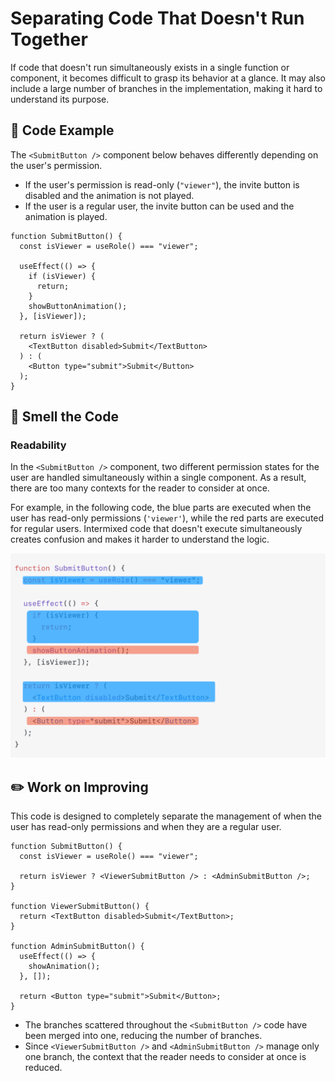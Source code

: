 # Separating Code That Doesn't Run Together

<div style="margin-top: 16px">
<Badge type="info" text="Readability" />
</div>

If code that doesn't run simultaneously exists in a single function or component, it becomes difficult to grasp its behavior at a glance.
It may also include a large number of branches in the implementation, making it hard to understand its purpose.

## 📝 Code Example

The `<SubmitButton />` component below behaves differently depending on the user's permission.

- If the user's permission is read-only (`"viewer"`), the invite button is disabled and the animation is not played.
- If the user is a regular user, the invite button can be used and the animation is played.

```tsx
function SubmitButton() {
  const isViewer = useRole() === "viewer";

  useEffect(() => {
    if (isViewer) {
      return;
    }
    showButtonAnimation();
  }, [isViewer]);

  return isViewer ? (
    <TextButton disabled>Submit</TextButton>
  ) : (
    <Button type="submit">Submit</Button>
  );
}
```

## 👃 Smell the Code

### Readability

In the `<SubmitButton />` component, two different permission states for the user are handled simultaneously within a single component.
As a result, there are too many contexts for the reader to consider at once.

For example, in the following code, the blue parts are executed when the user has read-only permissions (`'viewer'`), while the red parts are executed for regular users.
Intermixed code that doesn't execute simultaneously creates confusion and makes it harder to understand the logic.

![](../../../images/examples/submit-button.png)

## ✏️ Work on Improving

This code is designed to completely separate the management of when the user has read-only permissions and when they are a regular user.

```tsx
function SubmitButton() {
  const isViewer = useRole() === "viewer";

  return isViewer ? <ViewerSubmitButton /> : <AdminSubmitButton />;
}

function ViewerSubmitButton() {
  return <TextButton disabled>Submit</TextButton>;
}

function AdminSubmitButton() {
  useEffect(() => {
    showAnimation();
  }, []);

  return <Button type="submit">Submit</Button>;
}
```

- The branches scattered throughout the `<SubmitButton />` code have been merged into one, reducing the number of branches.
- Since `<ViewerSubmitButton />` and `<AdminSubmitButton />` manage only one branch, the context that the reader needs to consider at once is reduced.
